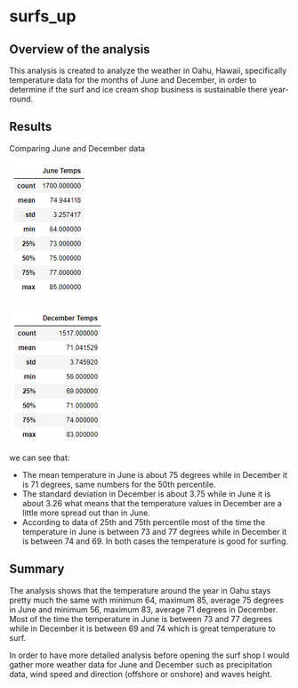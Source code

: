 # surfs_up

## Overview of the analysis

This analysis is created to analyze the weather in Oahu, Hawaii, specifically temperature data for the months of June and December, in order to determine if the surf and ice cream shop business is sustainable there year-round.



## Results 

Comparing June and December data 

![june_temp.png](./june_temp.png)

![december_temp.png](./december_temp.png)

we can see that:

- The mean  temperature in June is about 75 degrees while in December it is 71 degrees, same numbers for the 50th percentile.
- The standard deviation in December is about 3.75 while in June it is about 3.26 what means that the temperature values in December are a little more spread out than in June.
- According to data of 25th and 75th percentile most of the time the temperature in June is between 73 and 77 degrees while in December it is between 74 and 69. In both cases the temperature is good for surfing.



##  Summary

The analysis shows that the temperature around the year in Oahu stays pretty much the same with minimum 64, maximum 85, average 75 degrees in June and minimum 56, maximum 83, average 71 degrees in December. Most of the time the temperature in June is between 73 and 77 degrees while in December it is between 69 and 74 which is great temperature to surf.

In order to have more detailed analysis before opening the surf shop I would gather more weather data for June and December such as precipitation data, wind speed and direction (offshore or onshore) and waves height.

